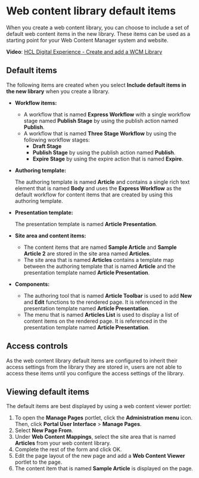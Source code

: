 # Web content library default items

When you create a web content library, you can choose to include a set of default web content items in the new library. These items can be used as a starting point for your Web Content Manager system and website.

**Video**: [HCL Digital Experience - Create and add a WCM Library](https://www.youtube.com/watch?v=nCq2gMKhRN0&feature=youtu.be)

## Default items

The following items are created when you select **Include default items in the new library** when you create a library.

-   **Workflow items:**

    -   A workflow that is named **Express Workflow** with a single workflow stage named **Publish Stage** by using the publish action named **Publish**.
    -   A workflow that is named **Three Stage Workflow** by using the following workflow stages:
        -   **Draft Stage**
        -   **Publish Stage** by using the publish action named **Publish**.
        -   **Expire Stage** by using the expire action that is named **Expire**.
-   **Authoring template:**

    The authoring template is named **Article** and contains a single rich text element that is named **Body** and uses the **Express Workflow** as the default workflow for content items that are created by using this authoring template.

-   **Presentation template:**

    The presentation template is named **Article Presentation**.

-   **Site area and content items:**

    -   The content items that are named **Sample Article** and **Sample Article 2** are stored in the site area named **Articles**.
    -   The site area that is named **Articles** contains a template map between the authoring template that is named **Article** and the presentation template named **Article Presentation**.
-   **Components:**

    -   The authoring tool that is named **Article Toolbar** is used to add **New** and **Edit** functions to the rendered page. It is referenced in the presentation template named **Article Presentation**.
    -   The menu that is named **Articles List** is used to display a list of content items on the rendered page. It is referenced in the presentation template named **Article Presentation**.

## Access controls

As the web content library default items are configured to inherit their access settings from the library they are stored in, users are not able to access these items until you configure the access settings of the library.

## Viewing default items

The default items are best displayed by using a web content viewer portlet:

1.  To open the **Manage Pages** portlet, click the **Administration menu** icon. Then, click **Portal User Interface** \> **Manage Pages**.
2.  Select **New Page From**.
3.  Under **Web Content Mappings**, select the site area that is named **Articles** from your web content library.
4.  Complete the rest of the form and click OK.
5.  Edit the page layout of the new page and add a **Web Content Viewer** portlet to the page.
6.  The content item that is named **Sample Article** is displayed on the page.

